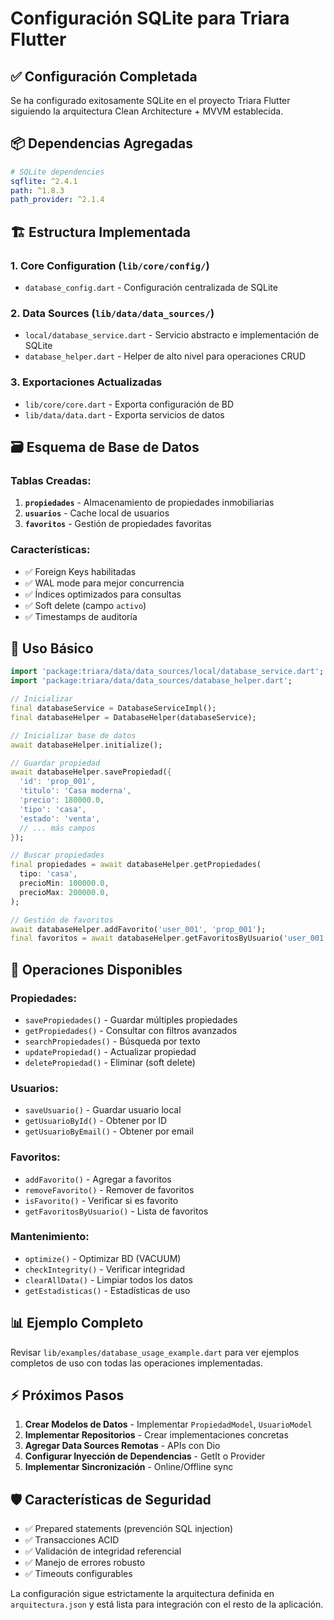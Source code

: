 # Configuración SQLite para Triara Flutter

## ✅ Configuración Completada

Se ha configurado exitosamente SQLite en el proyecto Triara Flutter siguiendo la arquitectura Clean Architecture + MVVM establecida.

## 📦 Dependencias Agregadas

```yaml
# SQLite dependencies
sqflite: ^2.4.1
path: ^1.8.3
path_provider: ^2.1.4
```

## 🏗️ Estructura Implementada

### 1. **Core Configuration** (`lib/core/config/`)
- `database_config.dart` - Configuración centralizada de SQLite

### 2. **Data Sources** (`lib/data/data_sources/`)
- `local/database_service.dart` - Servicio abstracto e implementación de SQLite
- `database_helper.dart` - Helper de alto nivel para operaciones CRUD

### 3. **Exportaciones Actualizadas**
- `lib/core/core.dart` - Exporta configuración de BD
- `lib/data/data.dart` - Exporta servicios de datos

## 🗃️ Esquema de Base de Datos

### Tablas Creadas:

1. **`propiedades`** - Almacenamiento de propiedades inmobiliarias
2. **`usuarios`** - Cache local de usuarios  
3. **`favoritos`** - Gestión de propiedades favoritas

### Características:
- ✅ Foreign Keys habilitadas
- ✅ WAL mode para mejor concurrencia
- ✅ Índices optimizados para consultas
- ✅ Soft delete (campo `activo`)
- ✅ Timestamps de auditoría

## 🚀 Uso Básico

```dart
import 'package:triara/data/data_sources/local/database_service.dart';
import 'package:triara/data/data_sources/database_helper.dart';

// Inicializar
final databaseService = DatabaseServiceImpl();
final databaseHelper = DatabaseHelper(databaseService);

// Inicializar base de datos
await databaseHelper.initialize();

// Guardar propiedad
await databaseHelper.savePropiedad({
  'id': 'prop_001',
  'titulo': 'Casa moderna',
  'precio': 180000.0,
  'tipo': 'casa',
  'estado': 'venta',
  // ... más campos
});

// Buscar propiedades
final propiedades = await databaseHelper.getPropiedades(
  tipo: 'casa',
  precioMin: 100000.0,
  precioMax: 200000.0,
);

// Gestión de favoritos
await databaseHelper.addFavorito('user_001', 'prop_001');
final favoritos = await databaseHelper.getFavoritosByUsuario('user_001');
```

## 🔧 Operaciones Disponibles

### **Propiedades:**
- `savePropiedades()` - Guardar múltiples propiedades
- `getPropiedades()` - Consultar con filtros avanzados
- `searchPropiedades()` - Búsqueda por texto
- `updatePropiedad()` - Actualizar propiedad
- `deletePropiedad()` - Eliminar (soft delete)

### **Usuarios:**
- `saveUsuario()` - Guardar usuario local
- `getUsuarioById()` - Obtener por ID
- `getUsuarioByEmail()` - Obtener por email

### **Favoritos:**
- `addFavorito()` - Agregar a favoritos
- `removeFavorito()` - Remover de favoritos
- `isFavorito()` - Verificar si es favorito
- `getFavoritosByUsuario()` - Lista de favoritos

### **Mantenimiento:**
- `optimize()` - Optimizar BD (VACUUM)
- `checkIntegrity()` - Verificar integridad
- `clearAllData()` - Limpiar todos los datos
- `getEstadisticas()` - Estadísticas de uso

## 📊 Ejemplo Completo

Revisar `lib/examples/database_usage_example.dart` para ver ejemplos completos de uso con todas las operaciones implementadas.

## ⚡ Próximos Pasos

1. **Crear Modelos de Datos** - Implementar `PropiedadModel`, `UsuarioModel`
2. **Implementar Repositorios** - Crear implementaciones concretas
3. **Agregar Data Sources Remotas** - APIs con Dio
4. **Configurar Inyección de Dependencias** - GetIt o Provider
5. **Implementar Sincronización** - Online/Offline sync

## 🛡️ Características de Seguridad

- ✅ Prepared statements (prevención SQL injection)
- ✅ Transacciones ACID
- ✅ Validación de integridad referencial
- ✅ Manejo de errores robusto
- ✅ Timeouts configurables

La configuración sigue estrictamente la arquitectura definida en `arquitectura.json` y está lista para integración con el resto de la aplicación.